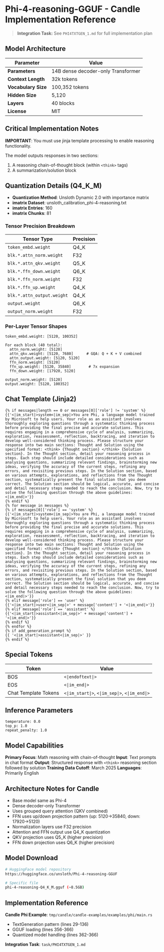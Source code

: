 # Phi-4-reasoning-GGUF - Candle Implementation Reference

> **Integration Task:** See `PHI4TXTGEN_1.md` for full implementation plan

## Model Architecture

| Parameter | Value |
|-----------|-------|
| **Parameters** | 14B dense decoder-only Transformer |
| **Context Length** | 32k tokens |
| **Vocabulary Size** | 100,352 tokens |
| **Hidden Size** | 5,120 |
| **Layers** | 40 blocks |
| **License** | MIT |

## Critical Implementation Notes

**IMPORTANT**: You must use jinja template processing to enable reasoning functionality.

The model outputs responses in two sections:
1. A reasoning chain-of-thought block (within `<think>` tags)
2. A summarization/solution block

## Quantization Details (Q4_K_M)

- **Quantization Method**: Unsloth Dynamic 2.0 with importance matrix
- **imatrix Dataset**: unsloth_calibration_phi-4-reasoning.txt
- **imatrix Entries**: 160
- **imatrix Chunks**: 81

### Tensor Precision Breakdown

| Tensor Type | Precision |
|-------------|-----------|
| `token_embd.weight` | Q4_K |
| `blk.*.attn_norm.weight` | F32 |
| `blk.*.attn_qkv.weight` | Q5_K |
| `blk.*.ffn_down.weight` | Q6_K |
| `blk.*.ffn_norm.weight` | F32 |
| `blk.*.ffn_up.weight` | Q4_K |
| `blk.*.attn_output.weight` | Q4_K |
| `output.weight` | Q6_K |
| `output_norm.weight` | F32 |

### Per-Layer Tensor Shapes

```
token_embd.weight: [5120, 100352]

For each block (40 total):
  attn_norm.weight: [5120]
  attn_qkv.weight: [5120, 7680]      # GQA: Q + K + V combined
  attn_output.weight: [5120, 5120]
  ffn_norm.weight: [5120]
  ffn_up.weight: [5120, 35840]        # 7x expansion
  ffn_down.weight: [17920, 5120]

output_norm.weight: [5120]
output.weight: [5120, 100352]
```

## Chat Template (Jinja2)

```jinja
{% if messages|length == 0 or messages[0]['role'] != 'system' %}
{{'<|im_start|>system<|im_sep|>You are Phi, a language model trained by Microsoft to help users. Your role as an assistant involves thoroughly exploring questions through a systematic thinking process before providing the final precise and accurate solutions. This requires engaging in a comprehensive cycle of analysis, summarizing, exploration, reassessment, reflection, backtracing, and iteration to develop well-considered thinking process. Please structure your response into two main sections: Thought and Solution using the specified format: <think> {Thought section} </think> {Solution section}. In the Thought section, detail your reasoning process in steps. Each step should include detailed considerations such as analysing questions, summarizing relevant findings, brainstorming new ideas, verifying the accuracy of the current steps, refining any errors, and revisiting previous steps. In the Solution section, based on various attempts, explorations, and reflections from the Thought section, systematically present the final solution that you deem correct. The Solution section should be logical, accurate, and concise and detail necessary steps needed to reach the conclusion. Now, try to solve the following question through the above guidelines:<|im_end|>'}}
{% endif %}
{% for message in messages %}
{% if messages[0]['role'] == 'system' %}
{{'<|im_start|>system<|im_sep|>You are Phi, a language model trained by Microsoft to help users. Your role as an assistant involves thoroughly exploring questions through a systematic thinking process before providing the final precise and accurate solutions. This requires engaging in a comprehensive cycle of analysis, summarizing, exploration, reassessment, reflection, backtracing, and iteration to develop well-considered thinking process. Please structure your response into two main sections: Thought and Solution using the specified format: <think> {Thought section} </think> {Solution section}. In the Thought section, detail your reasoning process in steps. Each step should include detailed considerations such as analysing questions, summarizing relevant findings, brainstorming new ideas, verifying the accuracy of the current steps, refining any errors, and revisiting previous steps. In the Solution section, based on various attempts, explorations, and reflections from the Thought section, systematically present the final solution that you deem correct. The Solution section should be logical, accurate, and concise and detail necessary steps needed to reach the conclusion. Now, try to solve the following question through the above guidelines:<|im_end|>'}}
{% elif message['role'] == 'user' %}
{{'<|im_start|>user<|im_sep|>' + message['content'] + '<|im_end|>'}}
{% elif message['role'] == 'assistant' %}
{{'<|im_start|>assistant<|im_sep|>' + message['content'] + '<|im_end|>'}}
{% endif %}
{% endfor %}
{% if add_generation_prompt %}
{{ '<|im_start|>assistant<|im_sep|>' }}
{% endif %}
```

## Special Tokens

| Token | Value |
|-------|-------|
| BOS | `<\|endoftext\|>` |
| EOS | `<\|im_end\|>` |
| Chat Template Tokens | `<\|im_start\|>`, `<\|im_sep\|>`, `<\|im_end\|>` |

## Inference Parameters

```
temperature: 0.0
top_p: 1.0
repeat_penalty: 1.0
```

## Model Capabilities

**Primary Focus**: Math reasoning with chain-of-thought
**Input**: Text prompts in chat format
**Output**: Structured response with `<think>` reasoning section followed by solution
**Training Data Cutoff**: March 2025
**Languages**: Primarily English

## Architecture Notes for Candle

- Base model same as Phi-4
- Dense decoder-only Transformer
- Uses grouped query attention (QKV combined)
- FFN uses up/down projection pattern (up: 5120→35840, down: 17920→5120)
- Normalization layers use F32 precision
- Attention and FFN output use Q4_K quantization
- QKV projection uses Q5_K (higher precision)
- FFN down projection uses Q6_K (higher precision)

## Model Download

```bash
# HuggingFace model repository
https://huggingface.co/unsloth/Phi-4-reasoning-GGUF

# Specific file
phi-4-reasoning-Q4_K_M.gguf (~8.5GB)
```

## Implementation Reference

**Candle Phi Example**: `tmp/candle/candle-examples/examples/phi/main.rs`
- TextGeneration pattern (lines 29-136)
- GGUF loading (lines 356-366)
- Quantized model handling (lines 362-366)

**Integration Task**: `task/PHI4TXTGEN_1.md`
